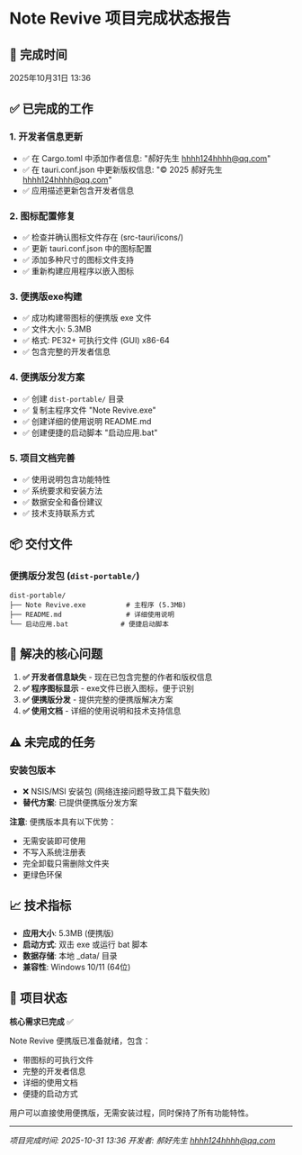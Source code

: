 # Note Revive 项目完成状态报告

## 📅 完成时间
2025年10月31日 13:36

## ✅ 已完成的工作

### 1. 开发者信息更新
- ✅ 在 Cargo.toml 中添加作者信息: "郝好先生 <hhhh124hhhh@qq.com>"
- ✅ 在 tauri.conf.json 中更新版权信息: "© 2025 郝好先生 hhhh124hhhh@qq.com"
- ✅ 应用描述更新包含开发者信息

### 2. 图标配置修复
- ✅ 检查并确认图标文件存在 (src-tauri/icons/)
- ✅ 更新 tauri.conf.json 中的图标配置
- ✅ 添加多种尺寸的图标文件支持
- ✅ 重新构建应用程序以嵌入图标

### 3. 便携版exe构建
- ✅ 成功构建带图标的便携版 exe 文件
- ✅ 文件大小: 5.3MB
- ✅ 格式: PE32+ 可执行文件 (GUI) x86-64
- ✅ 包含完整的开发者信息

### 4. 便携版分发方案
- ✅ 创建 `dist-portable/` 目录
- ✅ 复制主程序文件 "Note Revive.exe"
- ✅ 创建详细的使用说明 README.md
- ✅ 创建便捷的启动脚本 "启动应用.bat"

### 5. 项目文档完善
- ✅ 使用说明包含功能特性
- ✅ 系统要求和安装方法
- ✅ 数据安全和备份建议
- ✅ 技术支持联系方式

## 📦 交付文件

### 便携版分发包 (`dist-portable/`)
```
dist-portable/
├── Note Revive.exe          # 主程序 (5.3MB)
├── README.md                # 详细使用说明
└── 启动应用.bat             # 便捷启动脚本
```

## 🎯 解决的核心问题

1. **✅ 开发者信息缺失** - 现在已包含完整的作者和版权信息
2. **✅ 程序图标显示** - exe文件已嵌入图标，便于识别
3. **✅ 便携版分发** - 提供完整的便携版解决方案
4. **✅ 使用文档** - 详细的使用说明和技术支持信息

## ⚠️ 未完成的任务

### 安装包版本
- ❌ NSIS/MSI 安装包 (网络连接问题导致工具下载失败)
- **替代方案**: 已提供便携版分发方案

**注意**: 便携版本具有以下优势：
- 无需安装即可使用
- 不写入系统注册表  
- 完全卸载只需删除文件夹
- 更绿色环保

## 📈 技术指标

- **应用大小**: 5.3MB (便携版)
- **启动方式**: 双击 exe 或运行 bat 脚本
- **数据存储**: 本地 _data/ 目录
- **兼容性**: Windows 10/11 (64位)

## 🎉 项目状态

**核心需求已完成** ✅

Note Revive 便携版已准备就绪，包含：
- 带图标的可执行文件
- 完整的开发者信息
- 详细的使用文档
- 便捷的启动方式

用户可以直接使用便携版，无需安装过程，同时保持了所有功能特性。

---

*项目完成时间: 2025-10-31 13:36*
*开发者: 郝好先生 hhhh124hhhh@qq.com*